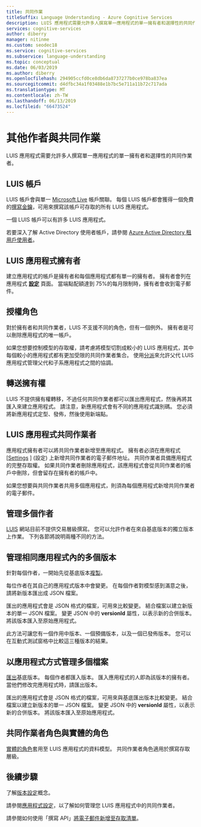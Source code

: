 ```yaml
---
title: 共同作業
titleSuffix: Language Understanding - Azure Cognitive Services
description: LUIS 應用程式需要允許多人撰寫單一應用程式的單一擁有者和選擇性的共同作業者。
services: cognitive-services
author: diberry
manager: nitinme
ms.custom: seodec18
ms.service: cognitive-services
ms.subservice: language-understanding
ms.topic: conceptual
ms.date: 06/03/2019
ms.author: diberry
ms.openlocfilehash: 294905ccfd0ce8db6da8737277b0ce978ba837ea
ms.sourcegitcommit: d4dfbc34a1f03488e1b7bc5e711a11b72c717ada
ms.translationtype: MT
ms.contentlocale: zh-TW
ms.lasthandoff: 06/13/2019
ms.locfileid: "66473524"
---
```

# <a name="collaborating-with-other-authors"></a>其他作者與共同作業

LUIS 應用程式需要允許多人撰寫單一應用程式的單一擁有者和選擇性的共同作業者。

## <a name="luis-account"></a>LUIS 帳戶
LUIS 帳戶會與單一 [Microsoft Live](https://login.live.com/) 帳戶關聯。 每個 LUIS 帳戶都會獲得一個免費的[撰寫金鑰](luis-concept-keys.md#authoring-key)，可用來撰寫該帳戶可存取的所有 LUIS 應用程式。 

一個 LUIS 帳戶可以有許多 LUIS 應用程式。

若要深入了解 Active Directory 使用者帳戶，請參閱 [Azure Active Directory 租用戶使用者](luis-how-to-collaborate.md#azure-active-directory-tenant-user)。 

## <a name="luis-app-owner"></a>LUIS 應用程式擁有者

建立應用程式的帳戶是擁有者和每個應用程式都有單一的擁有者。 擁有者會列在應用程式 **[設定](luis-how-to-collaborate.md)** 頁面。 當端點配額達到 75%的每月限制時，擁有者會收到電子郵件。 

## <a name="authorization-roles"></a>授權角色
對於擁有者和共同作業者，LUIS 不支援不同的角色，但有一個例外。 擁有者是可以刪除應用程式的唯一帳戶。

如果您想要控制模型的存取權，請考慮將模型切割成較小的 LUIS 應用程式，其中每個較小的應用程式都有更加受限的共同作業者集合。 使用[分派](https://aka.ms/dispatch-tool)來允許父代 LUIS 應用程式管理父代和子系應用程式之間的協調。

## <a name="transfer-ownership"></a>轉送擁有權
LUIS 不提供擁有權轉移，不過任何共同作業者都可以匯出應用程式，然後再將其匯入來建立應用程式。 請注意，新應用程式會有不同的應用程式識別碼。 您必須將新應用程式定型、發佈，然後使用新端點。

## <a name="luis-app-collaborators"></a>LUIS 應用程式共同作業者
應用程式擁有者可以將共同作業者新增至應用程式。 擁有者必須在應用程式 [[Settings](luis-how-to-collaborate.md)  ] \(設定\) 上新增共同作業者的電子郵件地址。 共同作業者具備應用程式的完整存取權。 如果共同作業者刪除應用程式，該應用程式會從共同作業者的帳戶中刪除，但會留存在擁有者的帳戶中。 

如果您想要與共同作業者共用多個應用程式，則須為每個應用程式新增共同作業者的電子郵件。 

## <a name="managing-multiple-authors"></a>管理多個作者
[LUIS](luis-reference-regions.md#luis-website) 網站目前不提供交易層級撰寫。 您可以允許作者在來自基底版本的獨立版本上作業。 下列各節將說明兩種不同的方法。

## <a name="manage-multiple-versions-inside-the-same-app"></a>管理相同應用程式內的多個版本
針對每個作者，一開始先從基底版本[複製](luis-how-to-manage-versions.md#clone-a-version)。 

每位作者在其自己的應用程式版本中會變更。 在每個作者對模型感到滿意之後，請將新版本匯出成 JSON 檔案。  

匯出的應用程式會是 JSON 格式的檔案，可用來比較變更。 結合檔案以建立新版本的單一 JSON 檔案。 變更 JSON 中的 **versionId** 屬性，以表示新的合併版本。 將該版本匯入至原始應用程式。 

此方法可讓您有一個作用中版本、一個預備版本，以及一個已發佈版本。 您可以在互動式測試窗格中比較這三種版本的結果。

## <a name="manage-multiple-versions-as-apps"></a>以應用程式方式管理多個檔案
[匯出](luis-how-to-manage-versions.md#export-version)基底版本。 每個作者都匯入版本。 匯入應用程式的人即為該版本的擁有者。 當他們修改完應用程式時，請匯出版本。 

匯出的應用程式會是 JSON 格式的檔案，可用來與基底匯出版本比較變更。 結合檔案以建立新版本的單一 JSON 檔案。 變更 JSON 中的 **versionId** 屬性，以表示新的合併版本。 將該版本匯入至原始應用程式。

## <a name="collaborator-roles-vs-entity-roles"></a>共同作業者角色與實體的角色

[實體的角色](luis-concept-roles.md)套用至 LUIS 應用程式的資料模型。 共同作業者角色適用於撰寫存取層級。 

## <a name="next-steps"></a>後續步驟

了解[版本設定](luis-concept-version.md)概念。 

請參閱[應用程式設定](luis-how-to-collaborate.md)，以了解如何管理您 LUIS 應用程式中的共同作業者。

請參閱如何使用「撰寫 API」[將電子郵件新增至存取清單](https://westus.dev.cognitive.microsoft.com/docs/services/5890b47c39e2bb17b84a55ff/operations/58fcccdd5aca2f08a4104342)。
